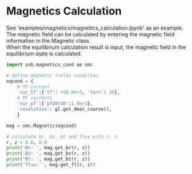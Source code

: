 # Magnetics Calculation

See 'examples/magnetics/magnetics_calculation.ipynb' as an example.  
The magnetic field can be calculated by entering the magnetic field information in the Magnetic class.  
When the equilibrium calculation result is input, the magnetic field in the equilibrium state is calculated.  

```python
import sub.magnetics_cond as smc

# define magnetic fields condition
eqcond = {
    # TF current
    'cur_tf':{'tf': +50.0e+3, 'turn': 16},
    # PF currents
    'cur_pf':{'pf26t36':1.0e+3},
    'resolution': gl.get_dmat_coarse(),
    }

mag = smc.Magnetic(eqcond)

# calculate br, bz, bt and flux with r, z
r, z = 0.6, 0.0
print('Br: ', mag.get_br(r, z))
print('Bz: ', mag.get_bz(r, z))
print('Bt: ', mag.get_bt(r, z))
print('flux: ', mag.get_fl(r, z))
```
